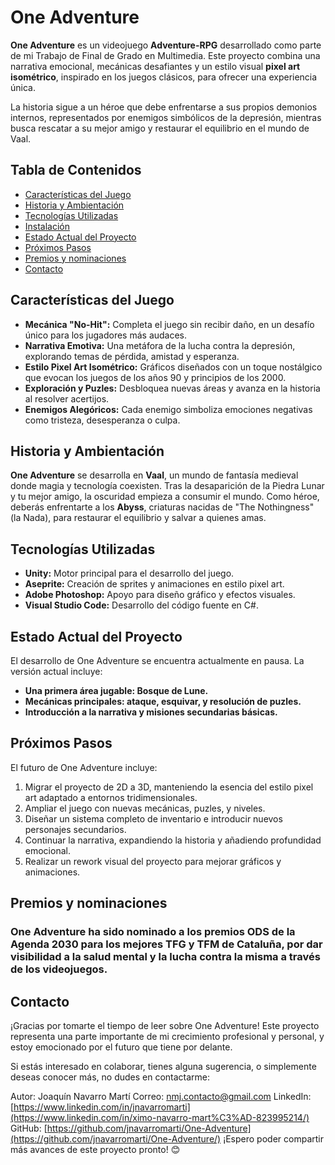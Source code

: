 # One Adventure

**One Adventure** es un videojuego **Adventure-RPG** desarrollado como parte de mi Trabajo de Final de Grado en Multimedia. Este proyecto combina una narrativa emocional, mecánicas desafiantes y un estilo visual **pixel art isométrico**, inspirado en los juegos clásicos, para ofrecer una experiencia única.  

La historia sigue a un héroe que debe enfrentarse a sus propios demonios internos, representados por enemigos simbólicos de la depresión, mientras busca rescatar a su mejor amigo y restaurar el equilibrio en el mundo de Vaal.  

## Tabla de Contenidos

- [Características del Juego](#características-del-juego)  
- [Historia y Ambientación](#historia-y-ambientación)  
- [Tecnologías Utilizadas](#tecnologías-utilizadas)  
- [Instalación](#instalación)  
- [Estado Actual del Proyecto](#estado-actual-del-proyecto)  
- [Próximos Pasos](#próximos-pasos)
- [Premios y nominaciones](#premios-y-nominaciones)   
- [Contacto](#contacto)  

## Características del Juego

- **Mecánica "No-Hit":** Completa el juego sin recibir daño, en un desafío único para los jugadores más audaces.  
- **Narrativa Emotiva:** Una metáfora de la lucha contra la depresión, explorando temas de pérdida, amistad y esperanza.  
- **Estilo Pixel Art Isométrico:** Gráficos diseñados con un toque nostálgico que evocan los juegos de los años 90 y principios de los 2000.  
- **Exploración y Puzles:** Desbloquea nuevas áreas y avanza en la historia al resolver acertijos.  
- **Enemigos Alegóricos:** Cada enemigo simboliza emociones negativas como tristeza, desesperanza o culpa.  

## Historia y Ambientación

**One Adventure** se desarrolla en **Vaal**, un mundo de fantasía medieval donde magia y tecnología coexisten. Tras la desaparición de la Piedra Lunar y tu mejor amigo, la oscuridad empieza a consumir el mundo. Como héroe, deberás enfrentarte a los **Abyss**, criaturas nacidas de "The Nothingness" (la Nada), para restaurar el equilibrio y salvar a quienes amas.  

## Tecnologías Utilizadas

- **Unity:** Motor principal para el desarrollo del juego.  
- **Aseprite:** Creación de sprites y animaciones en estilo pixel art.  
- **Adobe Photoshop:** Apoyo para diseño gráfico y efectos visuales.  
- **Visual Studio Code:** Desarrollo del código fuente en C#.  

## Estado Actual del Proyecto
El desarrollo de One Adventure se encuentra actualmente en pausa.
La versión actual incluye:
- **Una primera área jugable: Bosque de Lune.**
- **Mecánicas principales: ataque, esquivar, y resolución de puzles.**
- **Introducción a la narrativa y misiones secundarias básicas.**

## Próximos Pasos
El futuro de One Adventure incluye:

1. Migrar el proyecto de 2D a 3D, manteniendo la esencia del estilo pixel art adaptado a entornos tridimensionales.
2. Ampliar el juego con nuevas mecánicas, puzles, y niveles.
3. Diseñar un sistema completo de inventario e introducir nuevos personajes secundarios.
4. Continuar la narrativa, expandiendo la historia y añadiendo profundidad emocional.
5. Realizar un rework visual del proyecto para mejorar gráficos y animaciones.

## Premios y nominaciones

### One Adventure ha sido nominado a los premios ODS de la Agenda 2030 para los mejores TFG y TFM de Cataluña, por dar visibilidad a la salud mental y la lucha contra la misma a través de los videojuegos.

## Contacto
¡Gracias por tomarte el tiempo de leer sobre One Adventure! Este proyecto representa una parte importante de mi crecimiento profesional y personal, y estoy emocionado por el futuro que tiene por delante.

Si estás interesado en colaborar, tienes alguna sugerencia, o simplemente deseas conocer más, no dudes en contactarme:

Autor: Joaquín Navarro Martí
Correo: nmj.contacto@gmail.com
LinkedIn: [https://www.linkedin.com/in/jnavarromarti](https://www.linkedin.com/in/ximo-navarro-mart%C3%AD-823995214/)
GitHub: [https://github.com/jnavarromarti/One-Adventure](https://github.com/jnavarromarti/One-Adventure/)
¡Espero poder compartir más avances de este proyecto pronto! 😊
